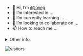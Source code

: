 - 👋 Hi, I’m [@loyep](https://github.com/loyep)
- 👀 I’m interested in ...
- 🌱 I’m currently learning ...
- 💞️ I’m looking to collaborate on ...
- 📫 How to reach me ...

<details>
  <summary>Other info.</summary>
  <br>

<!--START_SECTION:waka-->

```text
TypeScript   19 hrs 32 mins  ███████████▒░░░░░░░░░░░░░   45.94 %
Vue.js       17 hrs 33 mins  ██████████▒░░░░░░░░░░░░░░   41.30 %
JavaScript   2 hrs 11 mins   █▒░░░░░░░░░░░░░░░░░░░░░░░   05.16 %
JSON         1 hr 52 mins    █░░░░░░░░░░░░░░░░░░░░░░░░   04.39 %
CSS          35 mins         ▒░░░░░░░░░░░░░░░░░░░░░░░░   01.38 %
Other        22 mins         ▒░░░░░░░░░░░░░░░░░░░░░░░░   00.88 %
```

<!--END_SECTION:waka-->

</details>

![visitors](https://visitor-badge.glitch.me/badge?page_id=loyep.loyep)
